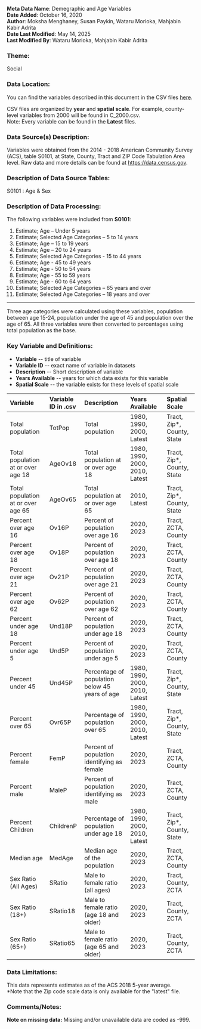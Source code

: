 **Meta Data Name**: Demegraphic and Age Variables  
**Date Added**: October 16, 2020  
**Author**: Moksha Menghaney, Susan Paykin, Wataru Morioka, Mahjabin Kabir Adrita   
**Date Last Modified**: May 14, 2025      
**Last Modified By**: Wataru Morioka, Mahjabin Kabir Adrita

### Theme: 
Social 

### Data Location: 
You can find the variables described in this document in the CSV files [here](../full_tables).  

CSV files are organized by **year** and **spatial scale**. For example, county-level variables from 2000 will be found in C_2000.csv.  
Note: Every variable can be found in the **Latest** files.

### Data Source(s) Description:  
Variables were obtained from the 2014 - 2018 American Community Survey (ACS), table S0101, at State, County, Tract and ZIP Code Tabulation Area level. Raw data and more details can be found at https://data.census.gov.

### Description of Data Source Tables:
S0101 : Age & Sex

### Description of Data Processing: 
The following variables were included from **S0101**:
  1.	Estimate; Age – Under 5 years
  2.	Estimate; Selected Age Categories – 5 to 14 years
  3.	Estimate; Age – 15 to 19 years 
  4.	Estimate; Age – 20 to 24 years 
  5.	Estimate; Selected Age Categories - 15 to 44 years
  6.	Estimate; Age - 45 to 49 years
  7.	Estimate; Age - 50 to 54 years
  8.	Estimate; Age - 55 to 59 years
  9.	Estimate; Age - 60 to 64 years
  10.	Estimate; Selected Age Categories – 65 years and over
  11.	Estimate; Selected Age Categories – 18 years and over

----------
Three age categories were calculated using these variables, population between age 15-24, population under the age of 45 and population over the age of 65. 
All three variables were then converted to percentages using total population as the base.

### Key Variable and Definitions:

- **Variable** -- title of variable
- **Variable ID** -- exact name of variable in datasets
- **Description** -- Short description of variable
- **Years Available** -- years for which data exists for this variable
- **Spatial Scale** -- the variable exists for these levels of spatial scale

| Variable                         | Variable ID in .csv | Description                                         | Years Available                  | Spatial Scale                  |
|:--------------------------------|:--------------------|:----------------------------------------------------|:----------------------------------|:-------------------------------|
| Total population                | TotPop              | Total population                                    | 1980, 1990, 2000, Latest          | Tract, Zip*, County, State     |
| Total population at or over age 18 | AgeOv18          | Total population at or over age 18                  | 1980, 1990, 2000, 2010, Latest    | Tract, Zip*, County, State     |
| Total population at or over age 65 | AgeOv65          | Total population at or over age 65                  | 2010, Latest                      | Tract, Zip*, County, State     |
| Percent over age 16            | Ov16P               | Percent of population over age 16                   | 2020, 2023                        | Tract, ZCTA, County            |
| Percent over age 18            | Ov18P               | Percent of population over age 18                   | 2020, 2023                        | Tract, ZCTA, County            |
| Percent over age 21            | Ov21P               | Percent of population over age 21                   | 2020, 2023                        | Tract, ZCTA, County            |
| Percent over age 62            | Ov62P               | Percent of population over age 62                   | 2020, 2023                        | Tract, ZCTA, County            |
| Percent under age 18           | Und18P              | Percent of population under age 18                  | 2020, 2023                        | Tract, ZCTA, County            |
| Percent under age 5            | Und5P               | Percent of population under age 5                   | 2020, 2023                        | Tract, ZCTA, County            |
| Percent  under 45          | Und45P              | Percentage of population below 45 years of age      | 1980, 1990, 2000, 2010, Latest    | Tract, Zip*, County, State     |
| Percent  over 65           | Ovr65P              | Percentage of population over 65                    | 1980, 1990, 2000, 2010, Latest    | Tract, Zip*, County, State     |
| Percent female       | FemP                | Percent of population identifying as female         | 2020, 2023                        | Tract, ZCTA, County            |
| Percent male         | MaleP               | Percent of population identifying as male           | 2020, 2023                        | Tract, ZCTA, County            |
| Percent  Children          | ChildrenP           | Percentage of population under age 18               | 1980, 1990, 2000, 2010, Latest    | Tract, Zip*, County, State     |
| Median age                     | MedAge              | Median age of the population                        | 2020, 2023                        | Tract, ZCTA, County            |
| Sex Ratio (All Ages)    | SRatio        | Male to female ratio (all ages)                                 | 2020, 2023       | Tract, County, ZCTA     |
| Sex Ratio (18+)         | SRatio18      | Male to female ratio (age 18 and older)                         | 2020, 2023       | Tract, County, ZCTA     |
| Sex Ratio (65+)         | SRatio65      | Male to female ratio (age 65 and older)                         | 2020, 2023       | Tract, County, ZCTA     |





### Data Limitations:
This data represents estimates as of the ACS 2018 5-year average.  
*Note that the Zip code scale data is only available for the "latest" file.

### Comments/Notes:
**Note on missing data:** Missing and/or unavailable data are coded as -999. 

